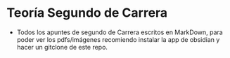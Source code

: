 # Teoría Segundo de Carrera
- Todos los apuntes de segundo de Carrera escritos en MarkDown, para poder ver los pdfs/imágenes recomiendo instalar la app de obsidian y hacer un gitclone de este repo.
